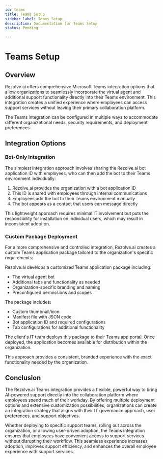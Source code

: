 ```yaml
---
id: teams
title: Teams Setup
sidebar_label: Teams Setup
description: Documentation for Teams Setup
status: Pending

---
```


# Teams Setup

## Overview

Rezolve.ai offers comprehensive Microsoft Teams integration options that allow organizations to seamlessly incorporate the virtual agent and additional support functionality directly into their Teams environment. This integration creates a unified experience where employees can access support services without leaving their primary collaboration platform.

The Teams integration can be configured in multiple ways to accommodate different organizational needs, security requirements, and deployment preferences.


## Integration Options

### Bot-Only Integration

The simplest integration approach involves sharing the Rezolve.ai bot application ID with employees, who can then add the bot to their Teams environment individually:

1. Rezolve.ai provides the organization with a bot application ID
2. This ID is shared with employees through internal communications
3. Employees add the bot to their Teams environment manually
4. The bot appears as a contact that users can message directly

This lightweight approach requires minimal IT involvement but puts the responsibility for installation on individual users, which may result in inconsistent adoption.

### Custom Package Deployment

For a more comprehensive and controlled integration, Rezolve.ai creates a custom Teams application package tailored to the organization's specific requirements:

Rezolve.ai develops a customized Teams application package including:
- The virtual agent bot
- Additional tabs and functionality as needed
- Organization-specific branding and naming
- Preconfigured permissions and scopes

The package includes:
- Custom thumbnail/icon
- Manifest file with JSON code
- Bot application ID and required configurations
- Tab configurations for additional functionality

The client's IT team deploys this package to their Teams app portal. Once deployed, the application becomes available for distribution within the organization.

This approach provides a consistent, branded experience with the exact functionality needed by the organization.


## Conclusion

The Rezolve.ai Teams integration provides a flexible, powerful way to bring AI-powered support directly into the collaboration platform where employees spend much of their workday. By offering multiple deployment options and extensive customization possibilities, organizations can create an integration strategy that aligns with their IT governance approach, user preferences, and support objectives.

Whether deploying to specific support teams, rolling out across the organization, or allowing user-driven adoption, the Teams integration ensures that employees have convenient access to support services without disrupting their workflow. This seamless experience increases adoption, improves support efficiency, and enhances the overall employee experience with support services.
